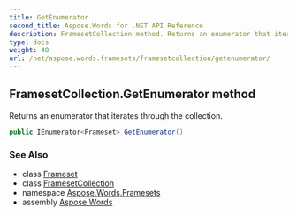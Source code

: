 ```yaml
---
title: GetEnumerator
second_title: Aspose.Words for .NET API Reference
description: FramesetCollection method. Returns an enumerator that iterates through the collection in C#.
type: docs
weight: 40
url: /net/aspose.words.framesets/framesetcollection/getenumerator/
---
```

## FramesetCollection.GetEnumerator method

Returns an enumerator that iterates through the collection.

```csharp
public IEnumerator<Frameset> GetEnumerator()
```

### See Also

* class [Frameset](../../frameset/)
* class [FramesetCollection](../)
* namespace [Aspose.Words.Framesets](../../framesetcollection/)
* assembly [Aspose.Words](../../../)
